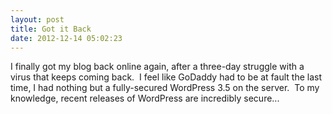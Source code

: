 ```yaml
---
layout: post
title: Got it Back
date: 2012-12-14 05:02:23
---
```

I finally got my blog back online again, after a three-day struggle with a virus that keeps coming back.  I feel like GoDaddy had to be at fault the last time, I had nothing but a fully-secured WordPress 3.5 on the server.  To my knowledge, recent releases of WordPress are incredibly secure...